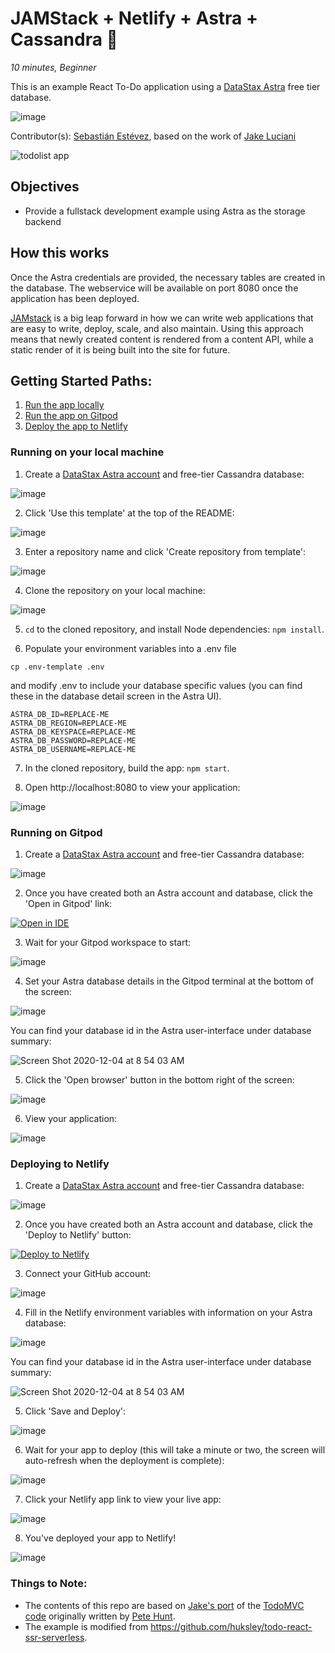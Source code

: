 <!--- STARTEXCLUDE --->
# JAMStack + Netlify + Astra + Cassandra 📒
*10 minutes, Beginner*

This is an example React To-Do application using a [DataStax Astra](https://astra.datastax.com/register?utm_source=devplay&utm_medium=github&utm_campaign=todo-astra-jamstack-netlify) free tier database.
<!--- ENDEXCLUDE --->

![image](https://monosnap.com/image/Fv0yPAznbeNJD3vYlQfztME6yogzFT)

Contributor(s): [Sebastián Estévez](https://github.com/phact), based on the work of [Jake Luciani](https://github.com/tjake/todo-astra-react-serverless/)

![todolist app](https://github.com/DataStax-Examples/todo-astra-jamstack-netlify/workflows/nodejs/badge.svg)


## Objectives
* Provide a fullstack development example using Astra as the storage backend

## How this works
Once the Astra credentials are provided, the necessary tables are created in the database. The webservice will be available on port 8080 once the application has been deployed.

[JAMstack](https://jamstack.org/) is a big leap forward in how we can write web applications that are easy to write, deploy, scale, and also maintain. Using this approach means that newly created content is rendered from a content API, while a static render of it is being built into the site for future.

## Getting Started Paths:
1. [Run the app locally](#running-on-your-local-machine)
2. [Run the app on Gitpod](#running-on-gitpod)
3. [Deploy the app to Netlify](#deploying-to-netlify)

### Running on your local machine
1. Create a [DataStax Astra account](https://astra.datastax.com/register?utm_source=github&utm_medium=referral&utm_campaign=todo-astra-jamstack-netlify) and free-tier Cassandra database:
<!--- STARTEXCLUDE --->
![image](https://user-images.githubusercontent.com/3254549/88737275-c938f080-d0ed-11ea-8273-f547da8ef9e6.png)
<!--- ENDEXCLUDE --->


2. Click 'Use this template' at the top of the README:


![image](https://user-images.githubusercontent.com/3254549/88738196-161cc700-d0ee-11ea-9bd4-b5389b19f4bb.png)


3. Enter a repository name and click 'Create repository from template':


![image](https://user-images.githubusercontent.com/3254549/88738761-42384800-d0ee-11ea-82e8-a2cd085b6f83.png)


4. Clone the repository on your local machine:


![image](https://user-images.githubusercontent.com/3254549/88739059-6e53c900-d0ee-11ea-9b25-56b2436a9817.png)


5. `cd` to the cloned repository, and install Node dependencies: `npm install`.


6. Populate your environment variables into a .env file

```
cp .env-template .env
```

and modify .env to include your database specific values (you can find these in the database detail screen in the Astra UI).

```
ASTRA_DB_ID=REPLACE-ME
ASTRA_DB_REGION=REPLACE-ME
ASTRA_DB_KEYSPACE=REPLACE-ME
ASTRA_DB_PASSWORD=REPLACE-ME
ASTRA_DB_USERNAME=REPLACE-ME
```


7. In the cloned repository, build the app: `npm start`.


8. Open http://localhost:8080 to view your application:


![image](https://user-images.githubusercontent.com/3254549/88739693-fdadac00-d0ef-11ea-9f95-d2ee643b5431.png)

### Running on Gitpod
1. Create a [DataStax Astra account](https://astra.datastax.com/register?utm_source=github&utm_medium=referral&utm_campaign=todo-astra-jamstack-netlify) and free-tier Cassandra database:


![image](https://user-images.githubusercontent.com/3254549/88737275-c938f080-d0ed-11ea-8273-f547da8ef9e6.png)


2. Once you have created both an Astra account and database, click the 'Open in Gitpod' link:


[![Open in IDE](https://gitpod.io/button/open-in-gitpod.svg)](https://dtsx.io/3gtADSq)


3. Wait for your Gitpod workspace to start:


![image](https://user-images.githubusercontent.com/3254549/88744125-5171c280-d0fb-11ea-9676-de4589e42589.png)


4. Set your Astra database details in the Gitpod terminal at the bottom of the screen:


![image](https://user-images.githubusercontent.com/3254549/88744148-64849280-d0fb-11ea-9b20-52d5226a14c6.png)


You can find your database id in the Astra user-interface under database summary:

![Screen Shot 2020-12-04 at 8 54 03 AM](https://user-images.githubusercontent.com/69874632/101191274-521ce700-360e-11eb-9755-66179ff8a3b9.png)


5. Click the 'Open browser' button in the bottom right of the screen:


![image](https://user-images.githubusercontent.com/3254549/88744346-ebd20600-d0fb-11ea-9853-cf370dfcf143.png)


6. View your application:


![image](https://user-images.githubusercontent.com/3254549/88744380-04422080-d0fc-11ea-93a1-fe40854f428c.png)

### Deploying to Netlify
1. Create a [DataStax Astra account](https://astra.datastax.com/register?utm_source=github&utm_medium=referral&utm_campaign=todo-astra-jamstack-netlify) and free-tier Cassandra database:


![image](https://user-images.githubusercontent.com/3254549/88737275-c938f080-d0ed-11ea-8273-f547da8ef9e6.png)


2. Once you have created both an Astra account and database, click the 'Deploy to Netlify' button:

[![Deploy to Netlify](https://www.netlify.com/img/deploy/button.svg)](https://dtsx.io/2EtfGty)

3. Connect your GitHub account:


![image](https://user-images.githubusercontent.com/3254549/88744656-d9a49780-d0fc-11ea-97ad-f05aa0ace11e.png)


4. Fill in the Netlify environment variables with information on your Astra database:


![image](https://user-images.githubusercontent.com/3254549/88744704-fb9e1a00-d0fc-11ea-8d92-4182aed4499d.png)

You can find your database id in the Astra user-interface under database summary:

![Screen Shot 2020-12-04 at 8 54 03 AM](https://user-images.githubusercontent.com/69874632/101191274-521ce700-360e-11eb-9755-66179ff8a3b9.png)


5. Click 'Save and Deploy':


![image](https://user-images.githubusercontent.com/3254549/88744776-2c7e4f00-d0fd-11ea-8530-71e2a85e34a2.png)


6. Wait for your app to deploy (this will take a minute or two, the screen will auto-refresh when the deployment is complete):


![image](https://user-images.githubusercontent.com/3254549/88744798-3bfd9800-d0fd-11ea-8858-281bd0d4ff70.png)


7. Click your Netlify app link to view your live app:


![image](https://user-images.githubusercontent.com/3254549/88744822-4fa8fe80-d0fd-11ea-97dd-9f9611b332dc.png)


8. You've deployed your app to Netlify!


![image](https://user-images.githubusercontent.com/3254549/88744842-62233800-d0fd-11ea-8e20-29aa71027885.png)

### Things to Note:
 - The contents of this repo are based on [Jake's port](https://github.com/tjake/todo-astra-react-serverless/) of the [TodoMVC code](https://github.com/tastejs/todomvc/tree/master/examples/react) originally written by [Pete Hunt](https://github.com/petehunt).
 - The example is modified from https://github.com/huksley/todo-react-ssr-serverless.
